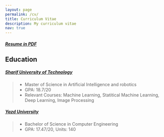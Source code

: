 ```yaml
---
layout: page
permalink: /cv/
title: Curriculum Vitae 
description: My curriculum vitae 
nav: true
---
```


##### [Resume in PDF](/assets/pdf/cv.pdf)


## Education

##### [Sharif University of Technology](https://sharif.edu)

> - Master of Science in Artificial Intelligence and robotics
> - GPA: 18.7/20
> - Relevant Courses: Machine Learning, Statitical Machine Learning, Deep Learning, Image Processing

##### [Yazd University](https://yazd.ac.ir)

> - Bachelor of Science in Computer Engineering
> - GPA: 17.47/20, Units: 140

